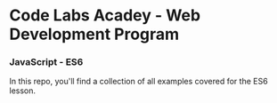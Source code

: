 # Code Labs Acadey - Web Development Program

### JavaScript - ES6

In this repo, you'll find a collection of all examples covered for the ES6 lesson.